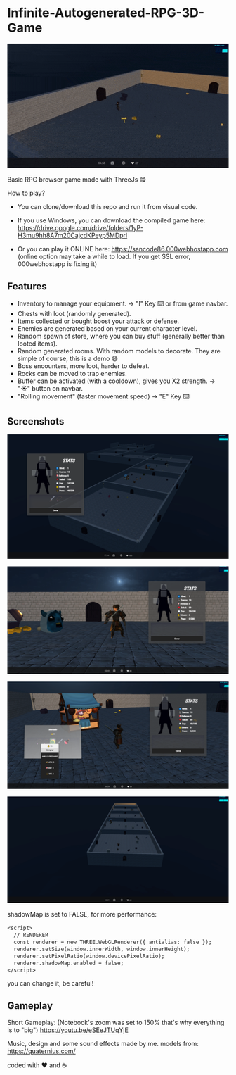 # Infinite-Autogenerated-RPG-3D-Game
![3d](client/gif.gif)

Basic RPG browser game made with ThreeJs 😋

How to play?
- You can clone/download this repo and run it from visual code.

- If you use Windows, you can download the compiled game here:
https://drive.google.com/drive/folders/1yP-H3mu9hh8A7m20CajcdKPeyp5MDprl

- Or you can play it ONLINE here: https://sancode86.000webhostapp.com
(online option may take a while to load. If you get SSL error, 000webhostapp is fixing it)

## Features
- Inventory to manage your equipment. -> "I" Key ⌨️ or from game navbar.
- Chests with loot (randomly generated).
- Items collected or bought boost your attack or defense.  
- Enemies are generated based on your current character level.
- Random spawn of store, where you can buy stuff (generally better than looted items).
- Random generated rooms. With random models to decorate. They are simple of course, this is a demo 😅
- Boss encounters, more loot, harder to defeat.
- Rocks can be moved to trap enemies.
- Buffer can be activated (with a cooldown), gives you X2 strength. -> "☀️" button on navbar.
- "Rolling movement" (faster movement speed) -> "E" Key ⌨️
## Screenshots 
![3d](client/1.png)

![3d](client/2.png)

![3d](client/3.png)

![3d](client/4.png)

shadowMap is set to FALSE, for more performance:

```
<script>
  // RENDERER
  const renderer = new THREE.WebGLRenderer({ antialias: false });
  renderer.setSize(window.innerWidth, window.innerHeight);
  renderer.setPixelRatio(window.devicePixelRatio);
  renderer.shadowMap.enabled = false;
</script>
```
you can change it, be careful!
## Gameplay 
Short Gameplay:
(Notebook's zoom was set to 150% that's why everything is to "big")
https://youtu.be/eSEeJTUqYjE

Music, design and some sound effects made by me.
models from: https://quaternius.com/

coded with ❤️ and ☕
